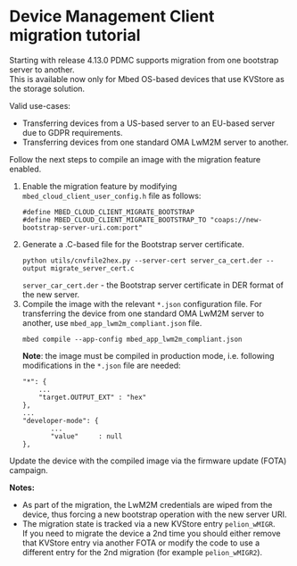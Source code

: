 # Device Management Client migration tutorial

Starting with release 4.13.0 PDMC supports migration from one bootstrap server to another.  
This is available now only for Mbed OS-based devices that use KVStore as the storage solution.

Valid use-cases:
* Transferring devices from a US-based server to an EU-based server due to GDPR requirements.
* Transferring devices from one standard OMA LwM2M server to another.

Follow the next steps to compile an image with the migration feature enabled.
1. Enable the migration feature by modifying `mbed_cloud_client_user_config.h` file as follows:
   ```  
   #define MBED_CLOUD_CLIENT_MIGRATE_BOOTSTRAP
   #define MBED_CLOUD_CLIENT_MIGRATE_BOOTSTRAP_TO "coaps://new-bootstrap-server-uri.com:port"
   ```
2. Generate a .C-based file for the Bootstrap server certificate.
   ```
   python utils/cnvfile2hex.py --server-cert server_ca_cert.der --output migrate_server_cert.c
   ```
   `server_car_cert.der` - the Bootstrap server certificate in DER format of the new server. 
3. Compile the image with the relevant `*.json` configuration file.
   For transferring the device from one standard OMA LwM2M server to another, use `mbed_app_lwm2m_compliant.json` file.    
   ```
   mbed compile --app-config mbed_app_lwm2m_compliant.json
   ```
   **Note**: the image must be compiled in production mode, i.e. following modifications in the `*.json` file are needed:
   ```
   "*": {
       ...
       "target.OUTPUT_EXT" : "hex"
   },
   ...
   "developer-mode": {
          ...
          "value"     : null
   },   
   ```

Update the device with the compiled image via the firmware update (FOTA) campaign.

**Notes:**
   * As part of the migration, the LwM2M credentials are wiped from the device, thus forcing a new bootstrap operation with the new server URI.
   * The migration state is tracked via a new KVStore entry `pelion_wMIGR`.   
     If you need to migrate the device a 2nd time you should either remove that KVStore entry via another FOTA or modify the code to use a different entry for the 2nd migration (for example `pelion_wMIGR2`).
